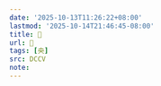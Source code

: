 ```yaml
---
date: '2025-10-13T11:26:22+08:00'
lastmod: '2025-10-14T21:46:45-08:00'
title: 󰏻
url: 󰏻
tags: [央]
src: DCCV
note:
---
```

